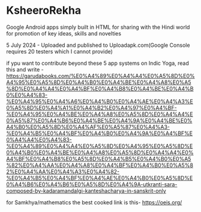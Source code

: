 # KsheeroRekha 
Google Android apps simply built in HTML for sharing with the Hindi world for promotion of key ideas, skills and novelties

5 July 2024 - Uploaded and published to Uploadapk.com(Google Console requires 20 testers which I cannot provide)

if ypu want to contribute beyond these 5 app systems on Indic Yoga, read this and write - 
https://garudabooks.com/%E0%A4%89%E0%A4%A4%E0%A5%8D%E0%A4%95%E0%A5%8D%E0%A4%B0%E0%A4%BE%E0%A4%A8%E0%A5%8D%E0%A4%A4%E0%A4%BF%E0%A4%B8%E0%A4%BE%E0%A4%B0%E0%A4%83-%E0%A4%95%E0%A4%A6%E0%A4%B0%E0%A4%AE%E0%A4%A3%E0%A5%8D%E0%A4%A1%E0%A4%B2%E0%A4%97%E0%A4%BF-%E0%A4%95%E0%A4%BE%E0%A4%A8%E0%A5%8D%E0%A4%A4%E0%A5%87%E0%A4%B6%E0%A4%BE%E0%A4%9A%E0%A4%BE%E0%A4%B0%E0%A5%8D%E0%A4%AF%E0%A5%87%E0%A4%A3-%E0%A4%B5%E0%A4%BF%E0%A4%B0%E0%A4%9A%E0%A4%BF%E0%A4%A4%E0%A4%83-%E0%A4%89%E0%A4%A4%E0%A5%8D%E0%A4%95%E0%A5%8D%E0%A4%B0%E0%A4%BE%E0%A4%A8%E0%A5%8D%E0%A4%A4%E0%A4%BF%E0%A4%B8%E0%A5%8D%E0%A4%B5%E0%A4%B0%E0%A5%82%E0%A4%AA%E0%A4%A8%E0%A4%BF%E0%A4%B0%E0%A5%82%E0%A4%AA%E0%A4%A3%E0%A4%82-%E0%A4%B5%E0%A4%BF%E0%A4%AE%E0%A4%B0%E0%A5%8D%E0%A4%B6%E0%A4%B6%E0%A5%8D%E0%A4%9A-utkranti-sara-composed-by-kadaramandalgi-kanteshacharya-in-sanskrit-only

for Samkhya/mathematics the best cooked link is this-
https://oeis.org/
